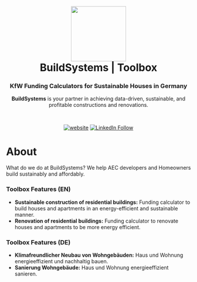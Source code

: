 <h1 align="center">
  <img src="https://github.com/build-systems/toolbox/blob/main/src/assets/black-logo_round.png" width="150px"/><br/>
  BuildSystems | Toolbox
</h1>
<h3 align="center">
    KfW Funding Calculators for Sustainable Houses in Germany
</h3>
<p align="center"><b>BuildSystems</b> is your partner in achieving data-driven, sustainable, and profitable constructions and renovations.</p><br/>

<p align="center"><a href="https://app.buildsystems.de/"><img src="https://img.shields.io/badge/https://-app.buildsystems.de-white" alt="website"></a> <a href="https://www.linkedin.com/company/build-systems-de"><img src="https://img.shields.io/badge/Follow-BuildSystems-blue?logo=linkedin" alt="LinkedIn Follow"></a></p>
<p align="center"></p>

# About

What do we do at BuildSystems? We help AEC developers and Homeowners build sustainably and affordably.

### Toolbox Features (EN)
- **Sustainable construction of residential buildings:** Funding calculator to build houses and apartments in an energy-efficient and sustainable manner.
- **Renovation of residential buildings:** Funding calculator to renovate houses and apartments to be more energy efficient.

### Toolbox Features (DE)
- **Klimafreundlicher Neubau von Wohngebäuden:** Haus und Wohnung energieeffizient und nachhaltig bauen.
- **Sanierung Wohngebäude:** Haus und Wohnung energieeffizient sanieren.
